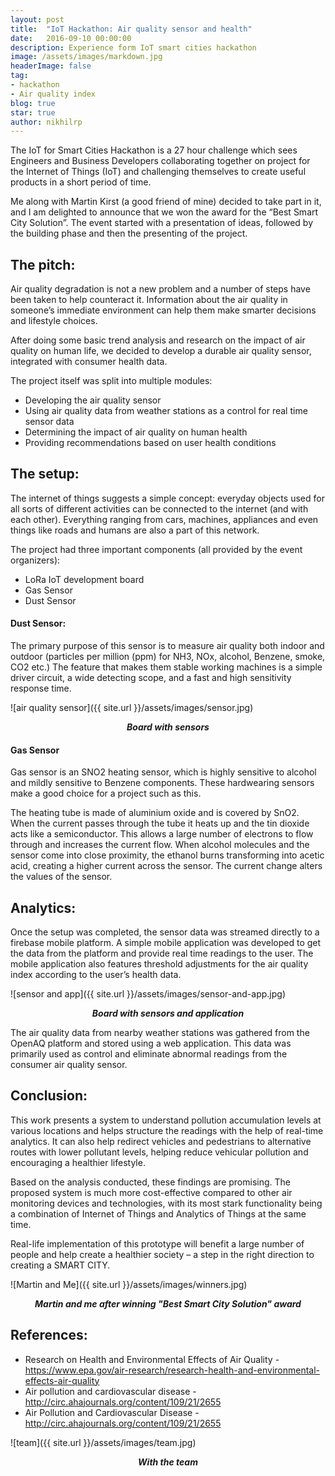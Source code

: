 ```yaml
---
layout: post
title:  "IoT Hackathon: Air quality sensor and health"
date:   2016-09-10 00:00:00
description: Experience form IoT smart cities hackathon
image: /assets/images/markdown.jpg
headerImage: false
tag:
- hackathon
- Air quality index
blog: true
star: true
author: nikhilrp
---
```


The IoT for Smart Cities Hackathon is a 27 hour challenge which sees Engineers and Business Developers collaborating together on project for the Internet of Things (IoT) and challenging themselves to create useful products in a short period of time.

Me along with Martin Kirst (a good friend of mine) decided to take part in it, and I am delighted to announce that we won the award for the “Best Smart City Solution”. The event started with a presentation of ideas, followed by the building phase and then the presenting of the project.

## The pitch:
Air quality degradation is not a new problem and a number of steps have been taken to help counteract it. Information about the air quality in someone’s immediate environment can help them make smarter decisions and lifestyle choices.

After doing some basic trend analysis and research on the impact of air quality on human life, we decided to develop a durable air quality sensor, integrated with consumer health data.

The project itself was split into multiple modules:

* Developing the air quality sensor
* Using air quality data from weather stations as a control for real time sensor data
* Determining the impact of air quality on human health
* Providing recommendations based on user health conditions

## The setup:
The internet of things suggests a simple concept: everyday objects used for all sorts of different activities can be connected to the internet (and with each other). Everything ranging from cars, machines, appliances and even things like roads and humans are also a part of this network.

The project had three important components (all provided by the event organizers):

* LoRa IoT development board
* Gas Sensor
* Dust Sensor

#### Dust Sensor:
The primary purpose of this sensor is to measure air quality both indoor and outdoor (particles per million (ppm) for NH3, NOx, alcohol, Benzene, smoke, CO2 etc.) The feature that makes them stable working machines is a simple driver circuit, a wide detecting scope, and a fast and high sensitivity response time.

![air quality sensor]({{ site.url }}/assets/images/sensor.jpg)
<div align="middle"><i><strong>Board with sensors</strong></i></div>

#### Gas Sensor
Gas sensor is an SNO2 heating sensor, which is highly sensitive to alcohol and mildly sensitive to Benzene components. These hardwearing sensors make a good choice for a project such as this.

The heating tube is made of aluminium oxide and is covered by SnO2. When the current passes through the tube it heats up and the tin dioxide acts like a semiconductor. This allows a large number of electrons to flow through and increases the current flow. When alcohol molecules and the sensor come into close proximity, the ethanol burns transforming into acetic acid, creating a higher current across the sensor. The current change alters the values of the sensor.

## Analytics:
Once the setup was completed, the sensor data was streamed directly to a firebase mobile platform. A simple mobile application was developed to get the data from the platform and provide real time readings to the user. The mobile application also features threshold adjustments for the air quality index according to the user’s health data.

![sensor and app]({{ site.url }}/assets/images/sensor-and-app.jpg)
<div align="middle"><i><strong>Board with sensors and application</strong></i></div>

The air quality data from nearby weather stations was gathered from the OpenAQ platform and stored using a web application. This data was primarily used as control and eliminate abnormal readings from the consumer air quality sensor.

## Conclusion:
This work presents a system to understand pollution accumulation levels at various locations and helps structure the readings with the help of real-time analytics. It can also help redirect vehicles and pedestrians to alternative routes with lower pollutant levels, helping reduce vehicular pollution and encouraging a healthier lifestyle.

Based on the analysis conducted, these findings are promising. The proposed system is much more cost-effective compared to other air monitoring devices and technologies, with its most stark functionality being a combination of Internet of Things and Analytics of Things at the same time.

Real-life implementation of this prototype will benefit a large number of people and help create a healthier society – a step in the right direction to creating a SMART CITY.

![Martin and Me]({{ site.url }}/assets/images/winners.jpg)
<div align="middle"><i><strong>Martin and me after winning "Best Smart City Solution" award</strong></i></div>

## References:
* Research on Health and Environmental Effects of Air Quality - https://www.epa.gov/air-research/research-health-and-environmental-effects-air-quality
* Air pollution and cardiovascular disease - http://circ.ahajournals.org/content/109/21/2655
* Air Pollution and Cardiovascular Disease - http://circ.ahajournals.org/content/109/21/2655

![team]({{ site.url }}/assets/images/team.jpg)
<div align="middle"><i><strong>With the team</strong></i></div>
